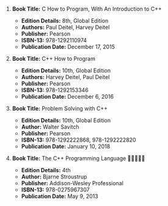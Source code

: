 1. **Book Title:** C How to Program, With An Introduction to C++ 
   - **Edition Details:** 8th, Global Edition
   - **Authors:** Paul Deitel, Harvey Deitel
   - **Publisher:** Pearson
   - **ISBN-13:** 978-1292110974
   - **Publication Date:** December 17, 2015

2. **Book Title:** C++ How to Program 
   - **Edition Details:** 10th, Global Edition
   - **Authors:** Harvey Deitel, Paul Deitel
   - **Publisher:** Pearson
   - **ISBN-13:** 978-1292153346
   - **Publication Date:** December 6, 2016

3. **Book Title:** Problem Solving with C++ 
   - **Edition Details:** 10th, Global Edition
   - **Author:** Walter Savitch
   - **Publisher:** Pearson
   - **ISBN-13:** 978-1292222868, 978-1292222820
   - **Publication Date:** January 10, 2018

4. **Book Title:** The C++ Programming Language 🚨🚨🚨🚨🚨
   - **Edition Details:** 4th
   - **Author:** Bjarne Stroustrup
   - **Publisher:** Addison-Wesley Professional
   - **ISBN-13:** 978-0275967307
   - **Publication Date:** May 9, 2013
